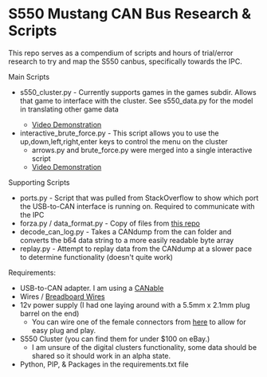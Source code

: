 S550 Mustang CAN Bus Research & Scripts
===

This repo serves as a compendium of scripts and hours of trial/error research to try and map the S550 canbus, specifically towards the IPC.

Main Scripts
* s550_cluster.py <game> - Currently supports games in the games subdir. Allows that game to interface with the cluster. See s550_data.py for the model in translating other game data
    * [Video Demonstration](https://youtu.be/KNyn1v3_cwc)
* interactive_brute_force.py - This script allows you to use the up,down,left,right,enter keys to control the menu on the cluster
    * arrows.py and brute_force.py were merged into a single interactive script
    * [Video Demonstration](https://youtu.be/OzUs28GIq0A)

Supporting Scripts
* ports.py - Script that was pulled from StackOverflow to show which port the USB-to-CAN interface is running on. Required to communicate with the IPC
* forza.py / data_format.py - Copy of files from [this repo](https://github.com/nikidziuba/Forza_horizon_data_out_python)
* decode_can_log.py - Takes a CANdump from the can folder and converts the b64 data string to a more easily readable byte array
* replay.py - Attempt to replay data from the CANdump at a slower pace to determine functionality (doesn't quite work)

Requirements:
* USB-to-CAN adapter. I am using a [CANable](https://openlightlabs.com/collections/frontpage/products/canable-0-4)
* Wires / [Breadboard Wires](https://www.amazon.com/dp/B01EV70C78)
* 12v power supply (I had one laying around with a 5.5mm x 2.1mm plug barrel on the end)
    * You can wire one of the female connectors from [here](https://www.amazon.com/dp/B079RBL339) to allow for easy plug and play.
* S550 Cluster (you can find them for under $100 on eBay.)
    * I am unsure of the digital clusters functionality, some data should be shared so it should work in an alpha state.
* Python, PIP, & Packages in the requirements.txt file
